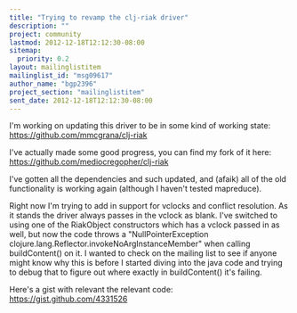 ```yaml
---
title: "Trying to revamp the clj-riak driver"
description: ""
project: community
lastmod: 2012-12-18T12:12:30-08:00
sitemap:
  priority: 0.2
layout: mailinglistitem
mailinglist_id: "msg09617"
author_name: "bgp2396"
project_section: "mailinglistitem"
sent_date: 2012-12-18T12:12:30-08:00
---
```



I'm working on updating this driver to be in some kind of working state:
https://github.com/mmcgrana/clj-riak

I've actually made some good progress, you can find my fork of it here:
https://github.com/mediocregopher/clj-riak

I've gotten all the dependencies and such updated, and (afaik) all of the old 
functionality is working again (although I haven't tested mapreduce).

Right now I'm trying to add in support for vclocks and conflict resolution. As 
it stands the driver always passes in the vclock as blank. I've switched to 
using one of the RiakObject constructors which has a vclock passed in as well, 
but now the code throws a "NullPointerException 
clojure.lang.Reflector.invokeNoArgInstanceMember" when calling buildContent() 
on it. I wanted to check on the mailing list to see if anyone might know why 
this is before I started diving into the java code and trying to debug that to 
figure out where exactly in buildContent() it's failing.

Here's a gist with relevant the relevant code:
https://gist.github.com/4331526

